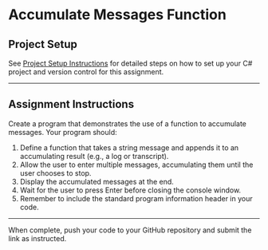 # Accumulate Messages Function

## Project Setup

See [Project Setup Instructions](./ProjectSetup.md) for detailed steps on how to set up your C# project and version control for this assignment.

---

## Assignment Instructions

Create a program that demonstrates the use of a function to accumulate messages. Your program should:

1. Define a function that takes a string message and appends it to an accumulating result (e.g., a log or transcript).
2. Allow the user to enter multiple messages, accumulating them until the user chooses to stop.
3. Display the accumulated messages at the end.
4. Wait for the user to press Enter before closing the console window.
5. Remember to include the standard program information header in your code.

---

When complete, push your code to your GitHub repository and submit the link as instructed.
